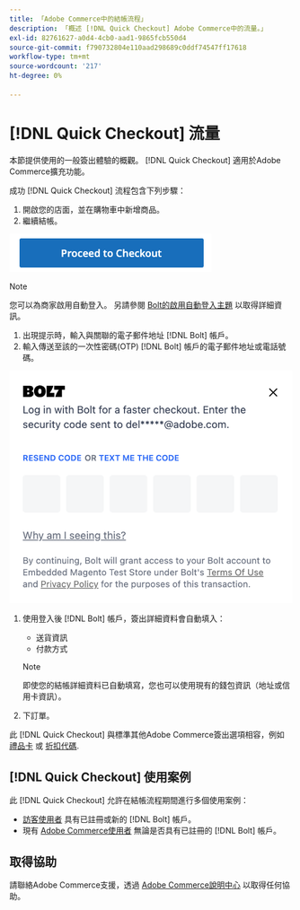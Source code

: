 ```yaml
---
title: 「Adobe Commerce中的結帳流程」
description: 「概述 [!DNL Quick Checkout] Adobe Commerce中的流量。」
exl-id: 82761627-a0d4-4cb0-aad1-9865fcb550d4
source-git-commit: f790732804e110aad298689c0ddf74547ff17618
workflow-type: tm+mt
source-wordcount: '217'
ht-degree: 0%

---
```


# [!DNL Quick Checkout] 流量

本節提供使用的一般簽出體驗的概觀。 [!DNL Quick Checkout] 適用於Adobe Commerce擴充功能。

成功 [!DNL Quick Checkout] 流程包含下列步驟：

1. 開啟您的店面，並在購物車中新增商品。
1. 繼續結帳。

![簽出](assets/proceed-checkout.png)

>[!NOTE]
>
> 您可以為商家啟用自動登入。 另請參閱 [Bolt的啟用自動登入主題](https://help.bolt.com/products/embedded/direct-api/auto-login/) 以取得詳細資訊。

1. 出現提示時，輸入與關聯的電子郵件地址 [!DNL Bolt] 帳戶。
1. 輸入傳送至該的一次性密碼(OTP) [!DNL Bolt] 帳戶的電子郵件地址或電話號碼。

![OTP快顯視窗](assets/new-logo-otp-email.png)

1. 使用登入後 [!DNL Bolt] 帳戶，簽出詳細資料會自動填入：

   - 送貨資訊
   - 付款方式

   >[!NOTE]
   >
   > 即使您的結帳詳細資料已自動填寫，您也可以使用現有的錢包資訊（地址或信用卡資訊）。

1. 下訂單。

此 [!DNL Quick Checkout] 與標準其他Adobe Commerce簽出選項相容，例如 [禮品卡](https://docs.magento.com/user-guide/catalog/product-gift-card.html) 或 [折扣代碼](https://docs.magento.com/user-guide/marketing/price-rules-cart-coupon.html).

## [!DNL Quick Checkout] 使用案例

此 [!DNL Quick Checkout] 允許在結帳流程期間進行多個使用案例：

- [訪客使用者](../quick-checkout/checkout-bolt.md) 具有已註冊或新的 [!DNL Bolt] 帳戶。
- 現有 [Adobe Commerce使用者](../quick-checkout/checkout-adobe-commerce.md) 無論是否具有已註冊的 [!DNL Bolt] 帳戶。

## 取得協助

請聯絡Adobe Commerce支援，透過 [Adobe Commerce說明中心](https://experienceleague.adobe.com/docs/commerce-knowledge-base/kb/overview.html) 以取得任何協助。
